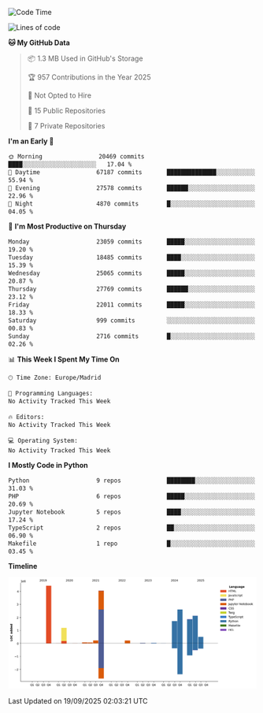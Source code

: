 <!--START_SECTION:waka-->
![Code Time](http://img.shields.io/badge/Code%20Time-839%20hrs%2038%20mins-blue)

![Lines of code](https://img.shields.io/badge/From%20Hello%20World%20I%27ve%20Written-19.1%20million%20lines%20of%20code-blue)

**🐱 My GitHub Data** 

> 📦 1.3 MB Used in GitHub's Storage 
 > 
> 🏆 957 Contributions in the Year 2025
 > 
> 🚫 Not Opted to Hire
 > 
> 📜 15 Public Repositories 
 > 
> 🔑 7 Private Repositories 
 > 
**I'm an Early 🐤** 

```text
🌞 Morning                20469 commits       ████░░░░░░░░░░░░░░░░░░░░░   17.04 % 
🌆 Daytime                67187 commits       ██████████████░░░░░░░░░░░   55.94 % 
🌃 Evening                27578 commits       ██████░░░░░░░░░░░░░░░░░░░   22.96 % 
🌙 Night                  4870 commits        █░░░░░░░░░░░░░░░░░░░░░░░░   04.05 % 
```
📅 **I'm Most Productive on Thursday** 

```text
Monday                   23059 commits       █████░░░░░░░░░░░░░░░░░░░░   19.20 % 
Tuesday                  18485 commits       ████░░░░░░░░░░░░░░░░░░░░░   15.39 % 
Wednesday                25065 commits       █████░░░░░░░░░░░░░░░░░░░░   20.87 % 
Thursday                 27769 commits       ██████░░░░░░░░░░░░░░░░░░░   23.12 % 
Friday                   22011 commits       █████░░░░░░░░░░░░░░░░░░░░   18.33 % 
Saturday                 999 commits         ░░░░░░░░░░░░░░░░░░░░░░░░░   00.83 % 
Sunday                   2716 commits        █░░░░░░░░░░░░░░░░░░░░░░░░   02.26 % 
```


📊 **This Week I Spent My Time On** 

```text
🕑︎ Time Zone: Europe/Madrid

💬 Programming Languages: 
No Activity Tracked This Week

🔥 Editors: 
No Activity Tracked This Week

💻 Operating System: 
No Activity Tracked This Week
```

**I Mostly Code in Python** 

```text
Python                   9 repos             ████████░░░░░░░░░░░░░░░░░   31.03 % 
PHP                      6 repos             █████░░░░░░░░░░░░░░░░░░░░   20.69 % 
Jupyter Notebook         5 repos             ████░░░░░░░░░░░░░░░░░░░░░   17.24 % 
TypeScript               2 repos             ██░░░░░░░░░░░░░░░░░░░░░░░   06.90 % 
Makefile                 1 repo              █░░░░░░░░░░░░░░░░░░░░░░░░   03.45 % 
```



**Timeline**

![Lines of Code chart](https://raw.githubusercontent.com/danisoronellas/danisoronellas/main/assets/bar_graph.png)


 Last Updated on 19/09/2025 02:03:21 UTC
<!--END_SECTION:waka-->
